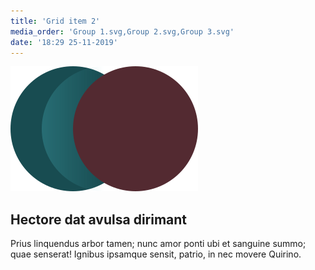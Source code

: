 ```yaml
---
title: 'Grid item 2'
media_order: 'Group 1.svg,Group 2.svg,Group 3.svg'
date: '18:29 25-11-2019'
---
```


![](Group%202.svg)
## Hectore dat avulsa dirimant
Prius linquendus arbor tamen; nunc amor ponti ubi et sanguine summo; quae
senserat! Ignibus ipsamque sensit, patrio, in nec movere Quirino.
